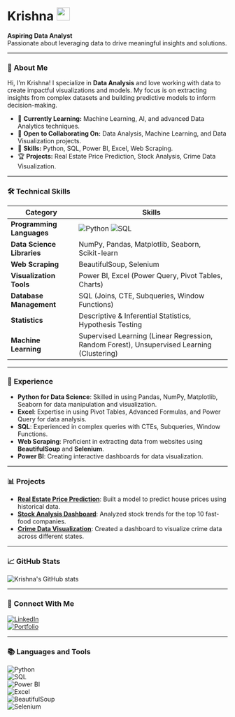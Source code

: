 # Krishna <img src="https://emojis.slackmojis.com/emojis/images/1536351075/4592/wave_hello.gif?1536351075" width="30"/>

**Aspiring Data Analyst**  
Passionate about leveraging data to drive meaningful insights and solutions.

---

### 📜 **About Me**

Hi, I’m Krishna! I specialize in **Data Analysis** and love working with data to create impactful visualizations and models. My focus is on extracting insights from complex datasets and building predictive models to inform decision-making.

- 🌱 **Currently Learning:** Machine Learning, AI, and advanced Data Analytics techniques.
- 🤝 **Open to Collaborating On:** Data Analysis, Machine Learning, and Data Visualization projects.
- 🧠 **Skills:** Python, SQL, Power BI, Excel, Web Scraping.
- 🏆 **Projects:** Real Estate Price Prediction, Stock Analysis, Crime Data Visualization.

---

### 🛠 **Technical Skills**

| **Category**                | **Skills**                                                                 |
| ----------------------------| ---------------------------------------------------------------------------|
| **Programming Languages**    | ![Python](https://img.shields.io/badge/-Python-3776AB?logo=python&logoColor=white&style=flat-square) ![SQL](https://img.shields.io/badge/-SQL-316192?logo=postgresql&logoColor=white&style=flat-square) |
| **Data Science Libraries**   | NumPy, Pandas, Matplotlib, Seaborn, Scikit-learn                            |
| **Web Scraping**             | BeautifulSoup, Selenium                                                     |
| **Visualization Tools**      | Power BI, Excel (Power Query, Pivot Tables, Charts)                         |
| **Database Management**      | SQL (Joins, CTE, Subqueries, Window Functions)                              |
| **Statistics**               | Descriptive & Inferential Statistics, Hypothesis Testing                    |
| **Machine Learning**         | Supervised Learning (Linear Regression, Random Forest), Unsupervised Learning (Clustering) |

---

### 💼 **Experience**

- **Python for Data Science**: Skilled in using Pandas, NumPy, Matplotlib, Seaborn for data manipulation and visualization.
- **Excel**: Expertise in using Pivot Tables, Advanced Formulas, and Power Query for data analysis.
- **SQL**: Experienced in complex queries with CTEs, Subqueries, Window Functions.
- **Web Scraping**: Proficient in extracting data from websites using **BeautifulSoup** and **Selenium**.
- **Power BI**: Creating interactive dashboards for data visualization.

---

### 📊 **Projects**
  
- **[Real Estate Price Prediction](#)**: Built a model to predict house prices using historical data.
- **[Stock Analysis Dashboard](#)**: Analyzed stock trends for the top 10 fast-food companies.
- **[Crime Data Visualization](#)**: Created a dashboard to visualize crime data across different states.

---

### 📈 **GitHub Stats**

![Krishna's GitHub stats](https://github-readme-stats.vercel.app/api?username=your-username&show_icons=true&theme=radical)

---

### 🔗 **Connect With Me**

[![LinkedIn](https://img.shields.io/badge/-LinkedIn-0A66C2?logo=linkedin&logoColor=white&style=flat-square)](https://www.linkedin.com/in/your-linkedin)  
[![Portfolio](https://img.shields.io/badge/-Portfolio-5D5C61?style=flat-square)](https://github.com/your-username)

---

### 📚 **Languages and Tools**

![Python](https://img.shields.io/badge/-Python-3776AB?logo=python&logoColor=white&style=flat-square)  
![SQL](https://img.shields.io/badge/-SQL-316192?logo=postgresql&logoColor=white&style=flat-square)  
![Power BI](https://img.shields.io/badge/-Power%20BI-F2C811?logo=power-bi&logoColor=black&style=flat-square)  
![Excel](https://img.shields.io/badge/-Excel-217346?logo=microsoft-excel&logoColor=white&style=flat-square)  
![BeautifulSoup](https://img.shields.io/badge/-BeautifulSoup-3B3B3B?style=flat-square)  
![Selenium](https://img.shields.io/badge/-Selenium-43B02A?logo=selenium&logoColor=white&style=flat-square)
